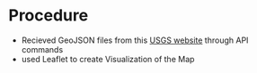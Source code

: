 # Procedure

* Recieved GeoJSON files from this [USGS website](https://earthquake.usgs.gov/earthquakes/feed/v1.0/geojson.php) through API commands 
* used Leaflet to create Visualization of the Map
